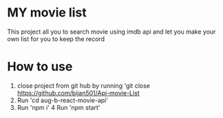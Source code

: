 # MY movie list
This project all you to search movie using imdb api and let you make your own list for you to keep the record

# How to use
1. close project from git hub by running 'git close
https://github.com/bijan501/Api-movie-List
2. Run 'cd aug-b-react-movie-api'
3. Run 'npm i'
4 Run 'npm start'
